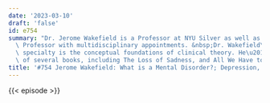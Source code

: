 ```yaml
---
date: '2023-03-10'
draft: 'false'
id: e754
summary: "Dr. Jerome Wakefield is a Professor at NYU Silver as well as an NYU University\
  \ Professor with multidisciplinary appointments. &nbsp;Dr. Wakefield\u2019s scholarly\
  \ specialty is the conceptual foundations of clinical theory. He\u2019s the author\
  \ of several books, including The Loss of Sadness, and All We Have to Fear."
title: '#754 Jerome Wakefield: What is a Mental Disorder?; Depression, and Anxiety'
---
```

{{< episode >}}
